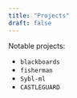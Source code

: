 ```yaml
---
title: "Projects"
draft: false
---
```


Notable projects:

- `blackboards`
- `fisherman`
- `Sybl-ml`
- `CASTLEGUARD`
